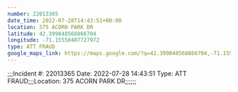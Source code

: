 ```yaml
---
number: 22013365
date_time: 2022-07-28T14:43:51+00:00
location: 375 ACORN PARK DR
latitude: 42.399048568866704
longitude: -71.15550407727972
type: ATT FRAUD
google_maps_link: https://maps.google.com/?q=42.399048568866704,-71.15550407727972
---
```


;;;Incident #: 22013365  Date: 2022-07-28 14:43:51   Type: ATT FRAUD;;;Location: 375 ACORN PARK DR;;;;;;
